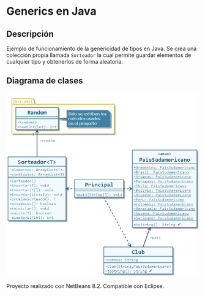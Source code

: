 # Generics en Java

## Descripción

Ejemplo de funcionamiento de la genericidad de tipos en Java.
Se crea una colección propia llamada `Sorteador` la cual permite guardar elementos de cualquier tipo y obtenerlos de forma aleatoria.

## Diagrama de clases

![Diagrama de clases](src/uml/clases-generics-java.png)

Proyecto realizado con NetBeans 8.2. Compatible con Eclipse.